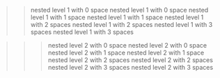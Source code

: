 >> nested level 1 with 0 space
>> nested level 1 with 0 space
> > nested level 1 with 1 space
> > nested level 1 with 1 space
>  > nested level 1 with 2 spaces
>  > nested level 1 with 2 spaces
>   > nested level 1 with 3 spaces
>   > nested level 1 with 3 spaces

>>> nested level 2 with 0 space
>>> nested level 2 with 0 space
> > > nested level 2 with 1 space
> > > nested level 2 with 1 space
>  >  > nested level 2 with 2 spaces
>  >  > nested level 2 with 2 spaces
>   >   > nested level 2 with 3 spaces
>   >   > nested level 2 with 3 spaces